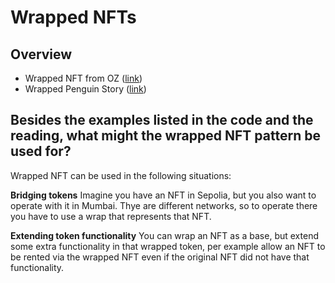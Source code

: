 # Wrapped NFTs
## Overview
- Wrapped NFT from OZ ([link](https://github.com/OpenZeppelin/openzeppelin-contracts/blob/master/contracts/token/ERC721/extensions/ERC721Wrapper.sol))
- Wrapped Penguin Story ([link](https://www.coindesk.com/business/2022/01/07/pudgy-penguins-nft-project-ousts-founders-as-mood-turns-icy/))

## Besides the examples listed in the code and the reading, what might the wrapped NFT pattern be used for?

Wrapped NFT can be used in the following situations:

**Bridging tokens** 
Imagine you have an NFT in Sepolia, but you also want to operate with it in Mumbai. Thye are different networks, so to operate there you have to use a wrap that represents that NFT.

**Extending token functionality** 
You can wrap an NFT as a base, but extend some extra functionality in that wrapped token, per example allow an NFT to be rented via the wrapped NFT even if the original NFT did not have that functionality.
